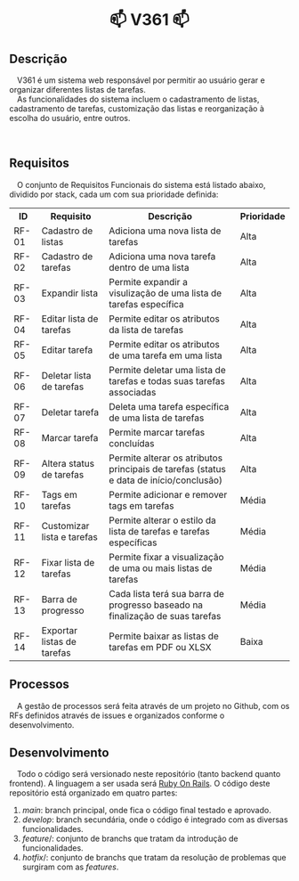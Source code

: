 <h1 align=center> 📫  <strong>V361</strong>  📫 </h1>

<h2>Descrição</h2>
<p>
    &ensp;&ensp;V361 é um sistema web responsável por permitir ao usuário gerar e organizar diferentes listas de tarefas.
    <br>
    &ensp;&ensp;As funcionalidades do sistema incluem o cadastramento de listas, cadastramento de tarefas, customização das listas e reorganização à escolha do usuário, entre outros.
</p>
<br>
<h2>Requisitos</h2>
<p>
    &ensp;&ensp;O conjunto de Requisitos Funcionais do sistema está listado abaixo, dividido por stack, cada um com sua prioridade definida:
</p>
<table style="width: 100%;">
    <tr>
        <th>ID</th>
        <th>Requisito</th>
        <th>Descrição</th>
        <th>Prioridade</th>
    </tr>
    <tr>
        <td>RF-01</td>
        <td>Cadastro de listas</td>
        <td>Adiciona uma nova lista de tarefas</td>
        <td>Alta</td>
    </tr>
    <tr>
        <td>RF-02</td>
        <td>Cadastro de tarefas</td>
        <td>Adiciona uma nova tarefa dentro de uma lista</td>
        <td>Alta</td>
    </tr>
        <td>RF-03</td>
        <td>Expandir lista</td>
        <td>Permite expandir a visulização de uma lista de tarefas específica</td>
        <td>Alta</td>
    </tr>
    <tr>
        <td>RF-04</td>
        <td>Editar lista de tarefas</td>
        <td>Permite editar os atributos da lista de tarefas</td>
        <td>Alta</td>
    </tr>
    <tr>
        <td>RF-05</td>
        <td>Editar tarefa</td>
        <td>Permite editar os atributos de uma tarefa em uma lista</td>
        <td>Alta</td>
    </tr>
    <tr>
        <td>RF-06</td>
        <td>Deletar lista de tarefas</td>
        <td>Permite deletar uma lista de tarefas e todas suas tarefas associadas</td>
        <td>Alta</td>
    </tr>
    <tr>
        <td>RF-07</td>
        <td>Deletar tarefa</td>
        <td>Deleta uma tarefa específica de uma lista de tarefas</td>
        <td>Alta</td>
    </tr>
    <tr>
        <td>RF-08</td>
        <td>Marcar tarefa</td>
        <td>Permite marcar tarefas concluídas</td>
        <td>Alta</td>
    </tr>
    <tr>
        <td>RF-09</td>
        <td>Altera status de tarefas</td>
        <td>Permite alterar os atributos principais de tarefas (status e data de início/conclusão)</td>
        <td>Alta</td>
    </tr>
    <tr>
        <td>RF-10</td>
        <td>Tags em tarefas</td>
        <td>Permite adicionar e remover tags em tarefas</td>
        <td>Média</td>
    </tr>
    <tr>
        <td>RF-11</td>
        <td>Customizar lista e tarefas</td>
        <td>Permite alterar o estilo da lista de tarefas e tarefas específicas</td>
        <td>Média</td>
    </tr>
    <tr>
        <td>RF-12</td>
        <td>Fixar lista de tarefas</td>
        <td>Permite fixar a visualização de uma ou mais listas de tarefas</td>
        <td>Média</td>
    </tr>
    <tr>
        <td>RF-13</td>
        <td>Barra de progresso</td>
        <td>Cada lista terá sua barra de progresso baseado na finalização de suas tarefas</td>
        <td>Média</td>
    </tr>
    <tr>
        <td>RF-14</td>
        <td>Exportar listas de tarefas</td>
        <td>Permite baixar as listas de tarefas em PDF ou XLSX</td>
        <td>Baixa</td>
    </tr>
</table>

<h2>Processos</h2>
<p>
&ensp;&ensp;A gestão de processos será feita através de um projeto no Github, com os RFs definidos através de issues e organizados conforme o desenvolvimento.
</p>

<h2>Desenvolvimento</h2>
<p>
&ensp;&ensp;Todo o código será versionado neste repositório (tanto backend quanto frontend). A linguagem a ser usada será <a href="https://rubyonrails.org">Ruby On Rails</a>. O código deste repositório está organizado em quatro partes:
<ol>
    <li><i>main</i>: branch principal, onde fica o código final testado e aprovado.</li>
    <li><i>develop</i>: branch secundária, onde o código é integrado com as diversas funcionalidades.</li>
    <li><i>feature</i>/: conjunto de branchs que tratam da introdução de funcionalidades.</li>
    <li><i>hotfix</i>/: conjunto de branchs que tratam da resolução de problemas que surgiram com as <i>features</i>.</li>
</ol>
</p>